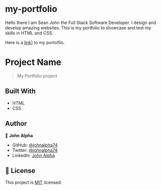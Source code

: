 # my-portfolio

Hello there I am Sean John the Full Stack Software Developer. I design and develop amazing websites. This is my portfolio to showcase and test my skills in HTML and CSS.

Here is a [link](https://johnalpha74.github.io/my-portfolio/)] to my portoflio.

# Project Name

> My Portfolio project

## Built With

- HTML
- CSS

## Author

👤 **John Alpha**

- GitHub: [@johnalpha74](https://github.com/johnalpha74)
- Twitter: [@johnalpha74](https://twitter.com/johnalpha74)
- LinkedIn: [John Alpha](https://linkedin.com/in/johnalpha74)

## 📝 License

This project is [MIT](./MIT.md) licensed.
